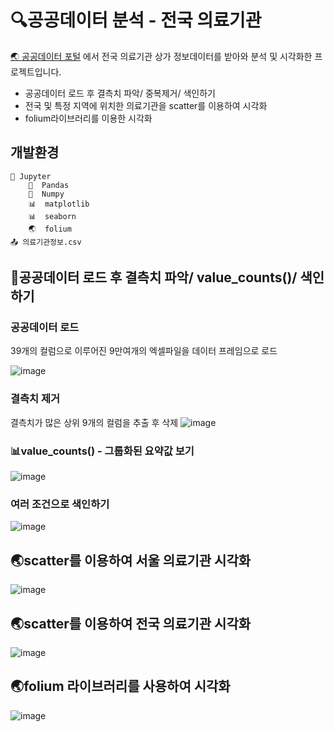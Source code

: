 # :mag:공공데이터 분석 - 전국 의료기관
[:earth_asia: 공공데이터 포털](https://www.data.go.kr/index.do) 에서 전국 의료기관 상가 정보데이터를 받아와 분석 및 시각화한 프로젝트입니다.
* 공공데이터 로드 후 결측치 파악/ 중복제거/ 색인하기
* 전국 및 특정 지역에 위치한 의료기관을 scatter를 이용하여 시각화
* folium라이브러리를 이용한 시각화

## 개발환경

```
🔶 Jupyter
    🐼  Pandas
    🧮  Numpy
    📊  matplotlib
    📊  seaborn
    🌏  folium
📤 의료기관정보.csv
```

## :page_facing_up:공공데이터 로드 후 결측치 파악/ value_counts()/ 색인하기
### 공공데이터 로드
39개의 컬럼으로 이루어진 9만여개의 엑셀파일을 데이터 프레임으로 로드

![image](https://user-images.githubusercontent.com/74235867/116038369-55d80580-a6a4-11eb-9844-67233aeb6917.png)

### 결측치 제거
결측치가 많은 상위 9개의 컬럼을 추출 후 삭제
![image](https://user-images.githubusercontent.com/74235867/116038611-9fc0eb80-a6a4-11eb-9aa7-632804de91e7.png)

### :bar_chart:value_counts() - 그룹화된 요약값 보기
![image](https://user-images.githubusercontent.com/74235867/116038775-d72f9800-a6a4-11eb-8b9f-c17bf7a02c2e.png)

### 여러 조건으로 색인하기
![image](https://user-images.githubusercontent.com/74235867/116038795-e0b90000-a6a4-11eb-9e40-d79f330121b2.png)

## :earth_asia:scatter를 이용하여 서울 의료기관 시각화
![image](https://user-images.githubusercontent.com/74235867/116038934-0e9e4480-a6a5-11eb-9a80-41bbc48f9c62.png)

## :earth_asia:scatter를 이용하여 전국 의료기관 시각화
![image](https://user-images.githubusercontent.com/74235867/116038969-1827ac80-a6a5-11eb-8574-aa47aa02884b.png)

## :earth_asia:folium 라이브러리를 사용하여 시각화
![image](https://user-images.githubusercontent.com/74235867/116039020-2970b900-a6a5-11eb-93b7-ae23c14291f7.png)
